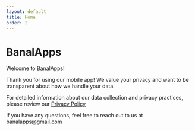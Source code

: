 ```yaml
---
layout: default
title: Home
order: 2
---
```


# BanalApps

Welcome to BanalApps!

Thank you for using our mobile app! We value your privacy and want to be transparent about how we handle your data.

For detailed information about our data collection and privacy practices, please review our [Privacy Policy](https://banalapps.github.io/PRIVACY)

If you have any questions, feel free to reach out to us at [banalapps@gmail.com](mailto:banalapps@gmail.com)
